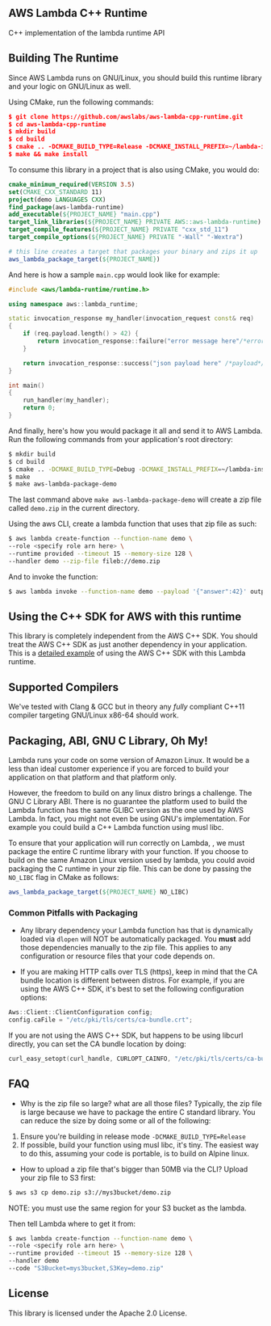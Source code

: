 ## AWS Lambda C++ Runtime

C++ implementation of the lambda runtime API

## Building The Runtime
Since AWS Lambda runs on GNU/Linux, you should build this runtime library and your logic on GNU/Linux as well.


Using CMake, run the following commands:
```cmake
$ git clone https://github.com/awslabs/aws-lambda-cpp-runtime.git
$ cd aws-lambda-cpp-runtime
$ mkdir build
$ cd build
$ cmake .. -DCMAKE_BUILD_TYPE=Release -DCMAKE_INSTALL_PREFIX=~/lambda-install
$ make && make install
```

To consume this library in a project that is also using CMake, you would do:

```cmake
cmake_minimum_required(VERSION 3.5)
set(CMAKE_CXX_STANDARD 11)
project(demo LANGUAGES CXX)
find_package(aws-lambda-runtime)
add_executable(${PROJECT_NAME} "main.cpp")
target_link_libraries(${PROJECT_NAME} PRIVATE AWS::aws-lambda-runtime)
target_compile_features(${PROJECT_NAME} PRIVATE "cxx_std_11")
target_compile_options(${PROJECT_NAME} PRIVATE "-Wall" "-Wextra")

# this line creates a target that packages your binary and zips it up
aws_lambda_package_target(${PROJECT_NAME})
```

And here is how a sample `main.cpp` would look like for example:
```cpp
#include <aws/lambda-runtime/runtime.h>

using namespace aws::lambda_runtime;

static invocation_response my_handler(invocation_request const& req)
{
    if (req.payload.length() > 42) {
        return invocation_response::failure("error message here"/*error_message*/, "error type here" /*error_type*/);
    }

    return invocation_response::success("json payload here" /*payload*/, "application/json" /*MIME type*/);
}

int main()
{
    run_handler(my_handler);
    return 0;
}
```

And finally, here's how you would package it all and send it to AWS Lambda. Run the following commands
from your application's root directory:

```bash
$ mkdir build
$ cd build
$ cmake .. -DCMAKE_BUILD_TYPE=Debug -DCMAKE_INSTALL_PREFIX=~/lambda-install
$ make
$ make aws-lambda-package-demo
```
The last command above `make aws-lambda-package-demo` will create a zip file called `demo.zip` in the current directory.

Using the aws CLI, create a lambda function that uses that zip file as such:

```bash
$ aws lambda create-function --function-name demo \
--role <specify role arn here> \
--runtime provided --timeout 15 --memory-size 128 \
--handler demo --zip-file fileb://demo.zip
```

And to invoke the function:
```bash
$ aws lambda invoke --function-name demo --payload '{"answer":42}' output.txt
```

## Using the C++ SDK for AWS with this runtime
This library is completely independent from the AWS C++ SDK. You should treat the AWS C++ SDK as just another dependency in your application.
This is a [detailed example](https://github.com/awslabs/aws-lambda-cpp-runtime/examples/README.md) of using the AWS C++ SDK with this Lambda runtime.

## Supported Compilers
We've tested with Clang & GCC but in theory any *fully* compliant C++11 compiler targeting GNU/Linux x86-64 should work.

## Packaging, ABI, GNU C Library, Oh My!
Lambda runs your code on some version of Amazon Linux. It would be a less than ideal customer  experience if you are forced to build your application on that platform and that platform only.

However, the freedom to build on any linux distro brings a challenge. The GNU C Library ABI. There is no guarantee the platform used to build the Lambda function has the same GLIBC version as the one used by AWS Lambda. In fact, you might not even be using GNU's implementation. For example you could build a C++ Lambda function using musl libc.

To ensure that your application will run correctly on Lambda, , we must package the entire C runtime library with your function.
If you choose to build on the same Amazon Linux version used by lambda, you could avoid packaging the C runtime in your zip file.
This can be done by passing the `NO_LIBC` flag in CMake as follows:
```cmake
aws_lambda_package_target(${PROJECT_NAME} NO_LIBC)
```
### Common Pitfalls with Packaging

* Any library dependency your Lambda function has that is dynamically loaded via `dlopen` will NOT be automatically packaged. You **must** add those dependencies manually to the zip file.
This applies to any configuration or resource files that your code depends on.

* If you are making HTTP calls over TLS (https), keep in mind that the CA bundle location is different between distros.
For example, if you are using the AWS C++ SDK, it's best to set the following configuration options:

```cpp
Aws::Client::ClientConfiguration config;
config.caFile = "/etc/pki/tls/certs/ca-bundle.crt";
```
If you are not using the AWS C++ SDK, but happens to be using libcurl directly, you can set the CA bundle location by doing:
```c
curl_easy_setopt(curl_handle, CURLOPT_CAINFO, "/etc/pki/tls/certs/ca-bundle.crt");
```

## FAQ
* Why is the zip file so large? what are all those files?
Typically, the zip file is large because we have to package the entire C standard library.
You can reduce the size by doing some or all of the following:
1. Ensure you're building in release mode `-DCMAKE_BUILD_TYPE=Release`
1. If possible, build your function using musl libc, it's tiny. The easiest way to do this, assuming your code is portable, is to build on Alpine linux.
* How to upload a zip file that's bigger than 50MB via the CLI?
Upload your zip file to S3 first:
```bash
$ aws s3 cp demo.zip s3://mys3bucket/demo.zip
```
NOTE: you must use the same region for your S3 bucket as the lambda.

Then tell Lambda where to get it from:
```bash
$ aws lambda create-function --function-name demo \
--role <specify role arn here> \
--runtime provided --timeout 15 --memory-size 128 \
--handler demo
--code "S3Bucket=mys3bucket,S3Key=demo.zip"
```

## License
This library is licensed under the Apache 2.0 License. 
